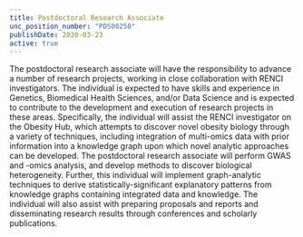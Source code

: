 ```yaml
---
title: Postdoctoral Research Associate
unc_position_number: "PDS00250"
publishDate: 2020-03-23
active: true
---
```

The postdoctoral research associate will have the responsibility to advance a number of research projects, working in close collaboration with RENCI investigators. The individual is expected to have skills and experience in Genetics, Biomedical Health Sciences, and/or Data Science and is expected to contribute to the development and execution of research projects in these areas. Specifically, the individual will assist the RENCI investigator on the Obesity Hub, which attempts to discover novel obesity biology through a variety of techniques, including integration of multi-omics data with prior information into a knowledge graph upon which novel analytic approaches can be developed. The postdoctoral research associate will perform GWAS and -omics analysis, and develop methods to discover biological heterogeneity. Further, this individual will implement graph-analytic techniques to derive statistically-significant explanatory patterns from knowledge graphs containing integrated data and knowledge. The individual will also assist with preparing proposals and reports and disseminating research results through conferences and scholarly publications.